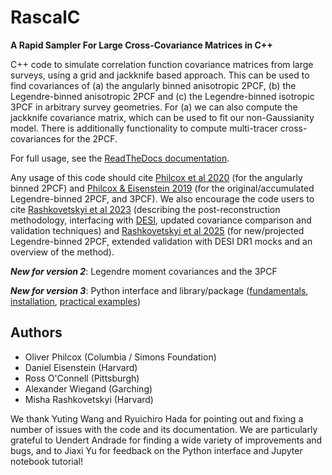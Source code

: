 # RascalC
**A Rapid Sampler For Large Cross-Covariance Matrices in C++**

C++ code to simulate correlation function covariance matrices from large surveys, using a grid and jackknife based approach. This can be used to find covariances of (a) the angularly binned anisotropic 2PCF, (b) the Legendre-binned anisotropic 2PCF and (c) the Legendre-binned isotropic 3PCF in arbitrary survey geometries. For (a) we can also compute the jackknife covariance matrix, which can be used to fit our non-Gaussianity model. There is additionally functionality to compute multi-tracer cross-covariances for the 2PCF.

For full usage, see the [ReadTheDocs documentation](https://rascalc.readthedocs.io/en/latest).

Any usage of this code should cite [Philcox et al 2020](https://arxiv.org/abs/1904.11070) (for the angularly binned 2PCF) and [Philcox & Eisenstein 2019](https://arxiv.org/abs/1910.04764) (for the original/accumulated Legendre-binned 2PCF, and 3PCF).
We also encourage the code users to cite [Rashkovetskyi et al 2023](https://arxiv.org/abs/2306.06320) (describing the post-reconstruction methodology, interfacing with [DESI](https://desi.lbl.gov), updated covariance comparison and validation techniques) and [Rashkovetskyi et al 2025](https://arxiv.org/abs/2404.03007) (for new/projected Legendre-binned 2PCF, extended validation with DESI DR1 mocks and an overview of the method).

***New for version 2***: Legendre moment covariances and the 3PCF

***New for version 3***: Python interface and library/package ([fundamentals](https://rascalc.readthedocs.io/en/latest/library/essential-functions.html), [installation](https://rascalc.readthedocs.io/en/latest/library/installation.html), [practical examples](https://rascalc.readthedocs.io/en/latest/library/tutorials-examples.html))

## Authors

- Oliver Philcox (Columbia / Simons Foundation)
- Daniel Eisenstein (Harvard)
- Ross O'Connell (Pittsburgh)
- Alexander Wiegand (Garching)
- Misha Rashkovetskyi (Harvard)

We thank Yuting Wang and Ryuichiro Hada for pointing out and fixing a number of issues with the code and its documentation.
We are particularly grateful to Uendert Andrade for finding a wide variety of improvements and bugs, and to Jiaxi Yu for feedback on the Python interface and Jupyter notebook tutorial!
